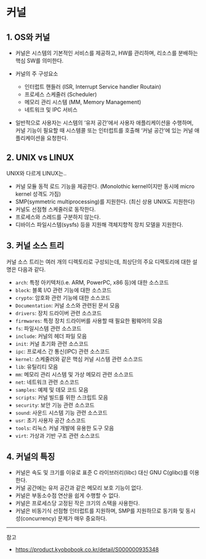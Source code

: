 # 커널

## 1. OS와 커널

- 커널은 시스템의 기본적인 서비스를 제공하고, HW를 관리하며, 리소스를 분배하는 핵심 SW를 의미한다.

- 커널의 주 구성요소 
  - 인터럽트 핸들러 (ISR, Interrupt Service handler Routain)
  - 프로세스 스케줄러 (Scheduler)
  - 메모리 관리 시스템 (MM, Memory Management)
  - 네트워크 및 IPC 서비스

- 일반적으로 사용자는 시스템의 ‘유저 공간’에서 사용자 애플리케이션을 수행하며, 커널 기능이 필요할 때 시스템콜 또는 인터럽트를 호출해 ‘커널 공간’에 있는 커널 애플리케이션을 요청한다.

## 2. UNIX vs LINUX

UNIX와 다르게 LINUX는..

- 커널 모듈 동적 로드 기능을 제공한다. (Monolothic kernel이지만 동시에 micro kernel 성격도 가짐)
- SMP(symmetric multiprocessing)를 지원한다. (최신 상용 UNIX도 지원한다)
- 커널도 선점형 스케줄러로 동작한다.
- 프로세스와 스레드를 구분하지 않는다.
- 디바이스 파일시스템(sysfs) 등을 지원해 객체지향적 장치 모델을 지원한다.

## 3. 커널 소스 트리

커널 소스 트리는 여러 개의 디렉토리로 구성되는데, 최상단의 주요 디렉토리에 대한 설명은 다음과 같다.

- `arch`: 특정 아키텍처(i.e. ARM, PowerPC, x86 등)에 대한 소스코드
- `block`: 블록 I/O 관련 기능에 대한 소스코드
- `crypto`: 암호화 관련 기능에 대한 소스코드
- `Documentation`: 커널 소스와 관련된 문서 모음
- `drivers`: 장치 드라이버 관련 소스코드
- `firmwares`: 특정 장치 드라이버를 사용할 때 필요한 펌웨어의 모음
- `fs`: 파일시스템 관련 소스코드
- `include`: 커널의 헤더 파일 모음
- `init`: 커널 초기화 관련 소스코드
- `ipc`: 프로세스 간 통신(IPC) 관련 소스코드
- `kernel`: 스케줄러와 같은 핵심 커널 시스템 관련 소스코드
- `lib`: 유틸리티 모음
- `mm`: 메모리 관리 시스템 및 가상 메모리 관련 소스코드
- `net`: 네트워크 관련 소스코드
- `samples`: 예제 및 데모 코드 모음
- `scripts`: 커널 빌드를 위한 스크립트 모음
- `security`: 보안 기능 관련 소스코드
- `sound`: 사운드 시스템 기능 관련 소스코드
- `usr`: 초기 사용자 공간 소스코드
- `tools`: 리눅스 커널 개발에 유용한 도구 모음
- `virt`: 가상과 기반 구조 관련 소스코드

## 4. 커널의 특징

- 커널은 속도 및 크기를 이유로 표준 C 라이브러리(libc) 대신 GNU C(glibc)를 이용한다.
- 커널 공간에는 유저 공간과 같은 메모리 보호 기능이 없다.
- 커널은 부동소수점 연산을 쉽게 수행할 수 없다.
- 커널은 프로세스당 고정된 작은 크기의 스택을 사용한다.
- 커널은 비동기식 선점형 인터럽트를 지원하며, SMP를 지원하므로 동기화 및 동시성(concurrency) 문제가 매우 중요하다.

---
참고
- https://product.kyobobook.co.kr/detail/S000000935348